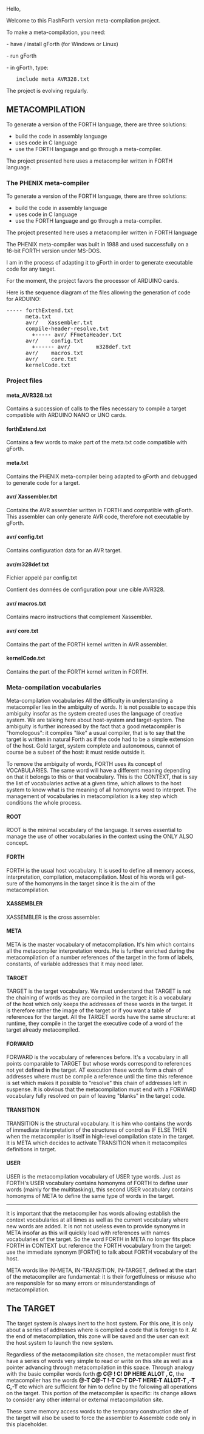<p>Hello,</p>
<p>Welcome to this FlashForth version meta-compilation project.</p>
<p>To make a meta-compilation, you need:</p>
<p>- have / install gForth (for Windows or Linux)</p>
<p>- run gForth</p>
<p>- in gForth, type:</p>
<pre>   include meta_AVR328.txt</pre>
<p>The project is evolving regularly.</p>

<h2>METACOMPILATION</h2>
<p>To generate a version of the FORTH language, there are three solutions:</p>
<ul>
   <li>build the code in assembly language</li>
   <li>uses code in C language</li>
   <li>use the FORTH language and go through a meta-compiler.</li>
</ul>
<p>The project presented here uses a metacompiler written in FORTH language.</p>

<h3>The PHENIX meta-compiler</h3>
<p>To generate a version of the FORTH language, there are three solutions:</p>
<ul>
   <li>build the code in assembly language</li>
   <li>uses code in C language</li>
   <li>use the FORTH language and go through a meta-compiler.</li>
</ul>
<p>The project presented here uses a metacompiler written in FORTH language</p>
<p>The PHENIX meta-compiler was built in 1988 and used successfully on a 16-bit FORTH version under MS-DOS.</p>
<p>I am in the process of adapting it to gForth in order to generate executable code for any target.</p>
<p>For the moment, the project favors the processor of ARDUINO cards.</p>
<p>Here is the sequence diagram of the files allowing the generation of code for ARDUINO: </p>
<pre>
----- forthExtend.txt
      meta.txt
      avr/   Xassembler.txt
      compile-header-resolve.txt 
        +----- avr/ FFmetaHeader.txt 
      avr/    config.txt
        +------ avr/        m328def.txt
      avr/    macros.txt
      avr/    core.txt
      kernelCode.txt
</pre>
<h3>Project files</h3>
<h4>meta_AVR328.txt</h4>
<p>Contains a succession of calls to the files necessary to compile a target compatible with ARDUINO NANO or UNO cards.</p>

<h4>forthExtend.txt</h4>
<p>Contains a few words to make part of the meta.txt code compatible with gForth.</p>

<h4>meta.txt</h4>
<p>Contains the PHENIX meta-compiler being adapted to gForth and debugged to generate code for a target.</p>

<h4>avr/  Xassembler.txt</h4>
<p>Contains the AVR assembler written in FORTH and compatible with gForth. This assembler can only generate AVR code, therefore not executable by gForth.</p>

<h4>avr/  config.txt</h4>
<p>Contains configuration data for an AVR target.</p>

<h4>avr/m328def.txt</h4>
<p>Fichier appelé par config.txt</p>
<p>Contient des données de configuration pour une cible AVR328.</p>

<h4>avr/  macros.txt</h4>
<p>Contains macro instructions that complement Xassembler.</p>

<h4>avr/  core.txt</h4>
<p>Contains the part of the FORTH kernel written in AVR assembler.</p>

<h4>kernelCode.txt</h4>
<p>Contains the part of the FORTH kernel written in FORTH.</p>

<h3>Meta-compilation vocabularies</h3>
<p>Meta-compilation vocabularies All the difficulty in understanding a metacompiler lies
in the ambiguity of words. It is not possible to escape this ambiguity insofar as the system created uses the language of
creative system. We are talking here about host-system and target-system. The ambiguity is further increased by the fact that a good metacompiler is
"homologous": it compiles "like" a usual compiler, that is to say that the target is written in natural Forth as if the code
had to be a simple extension of the host. Gold target, system complete and autonomous, cannot of course be a subset of
the host: it must reside outside it.</p>
<p>To remove the ambiguity of words, FORTH uses its concept of VOCABULARIES. The same word will have a different meaning depending on
that it belongs to this or that vocabulary. This is the CONTEXT, that is say the list of vocabularies active at a given time, which allows
to the host system to know what is the meaning of all homonyms word to interpret. The management of vocabularies in metacompilation is
a key step which conditions the whole process.</p>

<h4>ROOT</h4>
<p>ROOT is the minimal vocabulary of the language. It serves essential to manage the use of other vocabularies in the context
using the ONLY ALSO concept.</p>

<h4>FORTH</h4>
<p>FORTH is the usual host vocabulary. It is used to define all memory access, interpretation,
compilation, metacompilation. Most of his words will get- sure of the homonyms in the target since it is the aim of the
metacompilation.</p>

<h4>XASSEMBLER</h4>
<p>XASSEMBLER is the cross assembler.</p>

<h4>META</h4>
<p>META is the master vocabulary of metacompilation. It's him which contains all the metacompiler interpretation words. He
is further enriched during the metacompilation of a number references of the target in the form of labels, constants,
of variable addresses that it may need later.</p>

<h4>TARGET</h4>
<p>TARGET is the target vocabulary. We must understand that TARGET is not the chaining of words as they are compiled
in the target: it is a vocabulary of the host which only keeps the addresses of these words in the target. It is therefore rather the image of
the target or if you want a table of references for the target. All the TARGET words have the same structure: at runtime, they compile
in the target the executive code of a word of the target already metacompiled.</p>

<h4>FORWARD</h4>
<p>FORWARD is the vocabulary of references before. It's a vocabulary in all points comparable to TARGET but whose words
correspond to references not yet defined in the target. AT execution these words form a chain of addresses where must be compile a reference 
until the time this reference is set which makes it possible to "resolve" this chain of addresses left in suspense. It is obvious that the 
metacompilation must end with a FORWARD vocabulary fully resolved on pain of leaving
"blanks" in the target code.</p>

<h4>TRANSITION</h4>
<p>TRANSITION is the structural vocabulary. It is him who contains the words of immediate interpretation of the structures of
control as IF ELSE THEN when the metacompiler is itself in high-level compilation state in the target. It is META which
decides to activate TRANSITION when it metacompiles definitions in target.</p>

<h4>USER</h4>
<p>USER is the metacompilation vocabulary of USER type words. Just as FORTH's USER vocabulary contains homonyms
of FORTH to define user words (mainly for the multitasking), this second USER vocabulary contains homonyms of
META to define the same type of words in the target.</p>
<hr/>

<p>It is important that the metacompiler has words allowing establish the context vocabularies at all times as well as
the current vocabulary where new words are added. It is not not useless even to provide synonyms in META insofar as
this will quickly load with references with names vocabularies of the target. So the word FORTH in META no longer fits
place FORTH in CONTEXT but reference the FORTH vocabulary from the target: use the immediate synonym [FORTH] to talk about
FORTH vocabulary of the host.</p>

<p>META words like IN-META, IN-TRANSITION, IN-TARGET, defined at the start of the metacompiler are fundamental: it is their forgetfulness or misuse
who are responsible for so many errors or misunderstandings of metacompilation.</p>

<h2>The TARGET</h2>
<p>The target system is always inert to the host system. For this one, it is only about a series of addresses where is compiled a
code that is foreign to it. At the end of metacompilation, this zone will be saved and the user can exit the host system to launch
the new system.</p>
<p>Regardless of the metacompilation site chosen, the metacompiler must first have a series of words very
simple to read or write on this site as well as a pointer advancing through metacompilation in this space. Through
analogy with the basic compiler words forth <b>@ C@ ! C! DP HERE ALLOT , C,</b> the metacompiler has the words <b>@-T C@-T !-T C!-T
   DP-T HERE-T ALLOT-T ,-T C,-T</b> etc which are sufficient for him to define by the following all operations on the target. This portion of the
   metacompiler is specific: its change allows to consider any other internal or external metacompilation site.</p>
<p>These same memory access words to the temporary construction site of the target will also be used to force the assembler to
  Assemble code only in this placeholder.</p>





